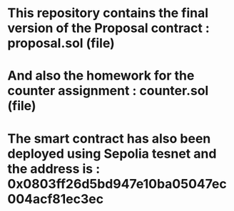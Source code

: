 # This repository contains the final version of the Proposal contract : proposal.sol (file)
# And also the homework for the counter assignment : counter.sol (file)
# The smart contract has also been deployed using Sepolia tesnet and the address is : 0x0803ff26d5bd947e10ba05047ec004acf81ec3ec